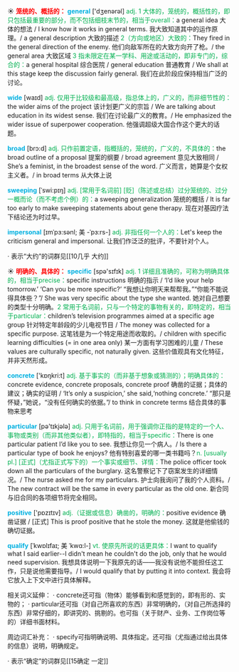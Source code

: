 ☀ <font color="red">**笼统的、概括的：**</font>
<font color="sky blue">**general**</font> ['dӡenərəl] 
<font color="#00b050">adj. 1 大体的，笼统的，概括性的，即只包括最重要的部分，而不包括细枝末节的，相当于overall：</font>a general idea 大体的想法 / I know how it works in general terms. 我大致知道其中的运作原理。/ a general description 大致的描述 <font color="#00b050">2（方向或地区）大致的：</font>They fired in the general direction of the enemy. 他们向敌军所在的大致方向开了枪。/ the general area 大致区域 <font color="#00b050">3 指未限定在某一学科、用途或活动的，即非专门的，综合的：</font>a general hospital 综合医院 / general education 普通教育 / We shall at this stage keep the discussion fairly general. 我们在此阶段应保持相当广泛的讨论。

<font color="sky blue">**wide**</font> [waɪd] 
<font color="#00b050">adj. 仅用于比较级和最高级，指总体上的，广义的，而非细节性的：</font>the wider aims of the project 该计划更广义的宗旨 / We are talking about education in its widest sense. 我们在讨论最广义的教育。/ He emphasized the wider issue of superpower cooperation. 他强调超级大国合作这个更大的话题。

<font color="sky blue">**broad**</font> [brɔ:d] 
<font color="#00b050">adj. 只作前置定语，指概括的，笼统的，广义的，不具体的：</font>the broad outline of a proposal 提案的纲要 / broad agreement 意见大致相同 / She’s a feminist, in the broadest sense of the word. 广义而言，她算是个女权主义者。/ in broad terms 从大体上说
           
<font color="sky blue">**sweeping**</font> [ˈswi:pɪŋ]
<font color="#00b050">adj. [常用于名词前] [贬]（陈述或总结）过分笼统的、过分一概而论（而不考虑个例）的：</font>a sweeping generalization 笼统的概括 / It is far too early to make sweeping statements about gene therapy. 现在对基因疗法下结论还为时过早。
           
<font color="sky blue">**impersonal**</font> [ɪmˈpɜ:sənl; 美 -ˈpɜ:rs-]
<font color="#00b050">adj. 非指任何一个人的：</font>Let's keep the criticism general and impersonal. 让我们作泛泛的批评，不要针对个人。

· 表示“大约”的词群见[[10几乎 大约]]

☀ <font color="red">**明确的、具体的：**</font>
<font color="sky blue">**specific**</font> [spə'sɪfɪk] 
<font color="#00b050">adj. 1 详细且准确的，可称为明确具体的，相当于precise：</font>specific instructions 明确的指示 / ‘I’d like your help tomorrow.’ ‘Can you be more specific?’ “我想让你明天来帮帮我。”“你能不能说得具体些？”/ She was very specific about the type she wanted. 她对自己想要的类型十分明确。<font color="#00b050">2 常用于名词前，只与一个特定的事物有关的，即特定的，相当于particular：</font>children’s television programmes aimed at a specific age group 针对特定年龄段的少儿电视节目 / The money was collected for a specific purpose. 这笔钱是为一个特定用途而收取的。/ children with specific learning difficulties (= in one area only) 某一方面有学习困难的儿童 / These values are culturally specific, not naturally given. 这些价值观具有文化特征，并非天然形成。

<font color="sky blue">**concrete**</font> ['kɒŋkri:t] 
<font color="#00b050">adj. 基于事实的（而非基于想象或猜测的）；明确具体的：</font>concrete evidence, concrete proposals, concrete proof 确凿的证据；具体的建议；确实的证明 / ‘It’s only a suspicion,’ she said,‘nothing concrete.’ “那只是怀疑，”她说，“没有任何确实的依据。”/ to think in concrete terms 结合具体的事物来思考

<font color="sky blue">**particular**</font> [pə'tɪkjələ] 
<font color="#00b050">adj. 只用于名词前，用于强调你正指的是特定的一个人、事物或类别（而非其他类似者），即特指的，相当于specific：</font>There is one particular patient I’d like you to see. 我想让你见一个病人。/ Is there a particular type of book he enjoys? 他有特别喜爱的哪一类书籍吗？<font color="#00b050">n. [usually pl.] [正式]（尤指正式写下的）一个事实或细节、详情：</font>The police officer took down all the particulars of the burglary. 这名警察记下了窃案发生的详细情况。/ The nurse asked me for my particulars. 护士向我询问了我的个人资料。/ The new contract will be the same in every particular as the old one. 新合同与旧合同的各项细节将完全相同。

<font color="sky blue">**positive**</font> ['pɒzɪtɪv] 
<font color="#00b050">adj.（证据或信息）确凿的，明确的：</font>positive evidence 确凿证据 / [正式] This is proof positive that he stole the money. 这就是他偷钱的确切证据。
           
<font color="sky blue">**qualify**</font> [ˈkwɒlɪfaɪ; 美 ˈkwɑ:l-]
<font color="#00b050">vt. 使原先所说的话更具体：</font>I want to qualify what I said earlier--I didn't mean he couldn't do the job, only that he would need supervision. 我想具体说明一下我原先的话——我没有说他不能担任这工作，只是说他需要指导。/ I would qualify that by putting it into context. 我会将它放入上下文中进行具体解释。

相关词义延伸：
· concrete还可指（物体）能够看到和感觉到的，即有形的、实物的；
· particular还可指（对自己所喜欢的东西）非常明确的，（对自己所选择的东西）非常仔细的，即讲究的、挑剔的。也可指（关于财产、业务、工作岗位等的）详细书面材料。

周边词汇补充：
· specify可指明确说明、具体指定。还可指（尤指通过给出具体的信息）说明，明确规定。

· 表示“确定”的词群见[[15确定 一定]]
